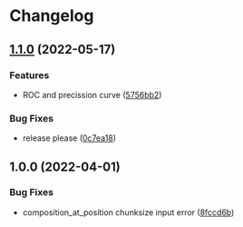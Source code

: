 # Changelog

## [1.1.0](https://github.com/kircherlab/snakemake_wrappers/compare/v1.0.0...v1.1.0) (2022-05-17)


### Features

* ROC and precission curve ([5756bb2](https://github.com/kircherlab/snakemake_wrappers/commit/5756bb25a98d174ead14f2622070b186aab3937c))


### Bug Fixes

* release please ([0c7ea18](https://github.com/kircherlab/snakemake_wrappers/commit/0c7ea18830117cd61511900c9633db96fe807ff4))

## 1.0.0 (2022-04-01)


### Bug Fixes

* composition_at_position chunksize input error ([8fccd6b](https://github.com/kircherlab/snakemake_wrappers/commit/8fccd6bb2633fcf4678180bf5e155cef7bafe114))
